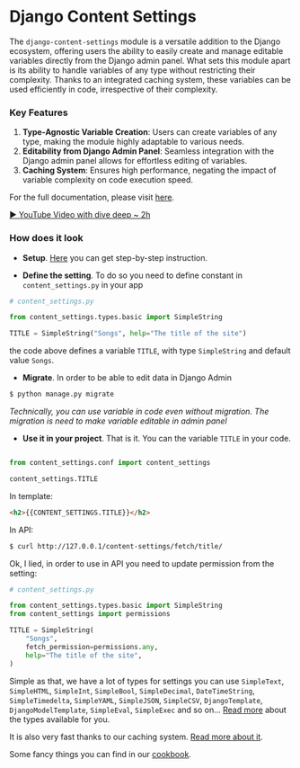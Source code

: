 # Django Content Settings

The `django-content-settings` module is a versatile addition to the Django ecosystem, offering users the ability to easily create and manage editable variables directly from the Django admin panel. What sets this module apart is its ability to handle variables of any type without restricting their complexity. Thanks to an integrated caching system, these variables can be used efficiently in code, irrespective of their complexity.

### Key Features

1. **Type-Agnostic Variable Creation**: Users can create variables of any type, making the module highly adaptable to various needs.
2. **Editability from Django Admin Panel**: Seamless integration with the Django admin panel allows for effortless editing of variables.
3. **Caching System**: Ensures high performance, negating the impact of variable complexity on code execution speed.

For the full documentation, please visit [here](https://django-content-settings.readthedocs.io/).

[▶️ YouTube Video with dive deep ~ 2h](https://youtu.be/RNYmvv_G5zs) 

### How does it look

- **Setup**. [Here](https://django-content-settings.readthedocs.io/en/latest/first/) you can get step-by-step instruction.

- **Define the setting**. To do so you need to define constant in `content_settings.py` in your app

```python
# content_settings.py

from content_settings.types.basic import SimpleString

TITLE = SimpleString("Songs", help="The title of the site")
```

the code above defines a variable `TITLE`, with type `SimpleString` and default value `Songs`.

- **Migrate**. In order to be able to edit data in Django Admin

```bash
$ python manage.py migrate
```

_Technically, you can use variable in code even without migration. The migration is need to make variable editable in admin panel_

- **Use it in your project**. That is it. You can the variable `TITLE` in your code. 

```python

from content_settings.conf import content_settings

content_settings.TITLE
```

In template:

```html
<h2>{{CONTENT_SETTINGS.TITLE}}</h2>
```

In API:

```bash
$ curl http://127.0.0.1/content-settings/fetch/title/
```

Ok, I lied, in order to use in API you need to update permission from the setting:

```python
# content_settings.py

from content_settings.types.basic import SimpleString
from content_settings import permissions

TITLE = SimpleString(
    "Songs",
    fetch_permission=permissions.any,
    help="The title of the site",
)
```

Simple as that, we have a lot of types for settings you can use `SimpleText`, `SimpleHTML`, `SimpleInt`, `SimpleBool`, `SimpleDecimal`, `DateTimeString`, `SimpleTimedelta`, `SimpleYAML`, `SimpleJSON`, `SimpleCSV`, `DjangoTemplate`, `DjangoModelTemplate`, `SimpleEval`, `SimpleExec` and so on... [Read more](https://django-content-settings.readthedocs.io/en/latest/types/) about the types available for you.

It is also very fast thanks to our caching system. [Read more about it](https://django-content-settings.readthedocs.io/en/latest/caching/).

Some fancy things you can find in our [cookbook](https://django-content-settings.readthedocs.io/en/latest/cookbook/).